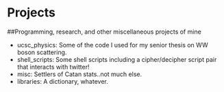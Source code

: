 # Projects
##Programming, research, and other miscellaneous projects of mine

- ucsc_physics: Some of the code I used for my senior thesis on WW boson scattering.
- shell_scripts: Some shell scripts including a cipher/decipher script pair that interacts 
with twitter!
- misc: Settlers of Catan stats..not much else.
- libraries: A dictionary, whatever.
